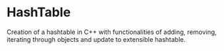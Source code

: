 # HashTable
Creation of a hashtable in C++ with functionalities of adding, removing, iterating through objects and update to extensible hashtable.
